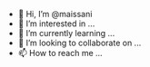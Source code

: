 - 👋 Hi, I’m @maissani
- 👀 I’m interested in ...
- 🌱 I’m currently learning ...
- 💞️ I’m looking to collaborate on ...
- 📫 How to reach me ...

<!---
maissani/maissani is a ✨ special ✨ repository because its `README.md` (this file) appears on your GitHub profile.
You can click the Preview link to take a look at your changes.
--->
